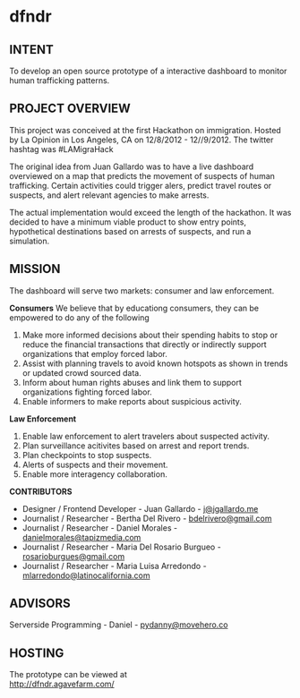 dfndr
=====


INTENT
-----------------
To develop an open source prototype of a interactive dashboard to monitor human trafficking patterns. 


PROJECT OVERVIEW
-----------------
This project was conceived at the first Hackathon on immigration. Hosted by La Opinion in Los Angeles, CA on 12/8/2012 - 12//9/2012. The twitter hashtag was #LAMigraHack

The original idea from Juan Gallardo was to have a live dashboard overviewed on a map that predicts the movement of suspects of human trafficking. Certain activities could trigger alers, predict travel routes or suspects, and alert relevant agencies to make arrests. 

The actual implementation would exceed the length of the hackathon. It was decided to have a minimum viable product to show entry points, hypothetical destinations based on arrests of suspects, and run a simulation. 


MISSION
-----------------
The dashboard will serve two markets: consumer and law enforcement. 

__Consumers__
We believe that by educationg consumers, they can be empowered to do any of the following
<ol>
	<li>Make more informed decisions about their spending habits to stop or reduce the financial transactions that directly or indirectly support organizations that employ forced labor.</li>  
	<li>Assist with planning travels to avoid known hotspots as shown in trends or updated crowd sourced data.</li>  
	<li>Inform about human rights abuses and link them to support organizations fighting forced labor.</li>  
	<li>Enable informers to make reports about suspicious activity.</li> 
</ol>

__Law Enforcement__
<ol>
	<li> Enable law enforcement to alert travelers about suspected activity.</li> 
	<li> Plan surveillance acitivites based on arrest and report trends.</li>
	<li> Plan checkpoints to stop suspects.</li>
	<li> Alerts of suspects and their movement.</li> 
	<li> Enable more interagency collaboration.</li> 
</ol>


__CONTRIBUTORS__
+ Designer / Frontend Developer - Juan Gallardo - j@jgallardo.me 
+ Journalist / Researcher -  Bertha Del Rivero - bdelrivero@gmail.com 
+ Journalist / Researcher - Daniel Morales - danielmorales@tapizmedia.com 
+ Journalist / Researcher - Maria Del Rosario Burgueo - rosarioburgues@gmail.com 
+ Journalist / Researcher - Maria Luisa Arredondo - mlarredondo@latinocalifornia.com 


ADVISORS
-----------------
Serverside Programming - Daniel - pydanny@movehero.co


HOSTING
-----------------
The prototype can be viewed at <br />
<http://dfndr.agavefarm.com/>

